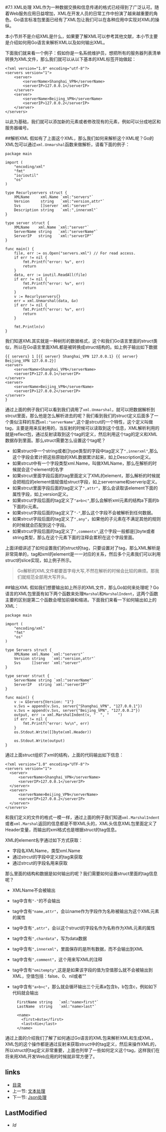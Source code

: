 #7.1 XML处理
XML作为一种数据交换和信息传递的格式已经得到了广泛认可。随着Web服务应用日益增加，XML在开发人员的日常工作中扮演了越来越重要的角色。Go语言标准包里面已经有了XML包让我们可以在各种应用中实现对XML的操纵。

本小节并不是介绍XML是什么，如果要了解XML可以参考其他文献，本小节主要是介绍如何用Go语言来解析XML以及如何输出XML。

下面我们就来看一个例子：假如你是一名系统维护员，想把所有的服务器列表清单转换为XML文件，那么我们就可以从以下基本的XML标签开始做起：

	<?xml version="1.0" encoding="utf-8"?>
	<servers version="1">
		<server>
			<serverName>Shanghai_VPN</serverName>
			<serverIP>127.0.0.1</serverIP>
		</server>
		<server>
			<serverName>Beijing_VPN</serverName>
			<serverIP>127.0.0.2</serverIP>
		</server>
	</servers>
	
以此为基础，我们就可以添加新的元素或者修改现有的元素，例如<serverName>可以分成地区和服务器编号。	

##解析XML
假如有了上面这个XML，那么我们如何来解析这个XML呢？Go的XML包可以通过`xml.Unmarshal`函数来做解析，请看下面的例子：

	package main
	
	import (
		"encoding/xml"
		"fmt"
		"io/ioutil"
		"os"
	)
	
	type Recurlyservers struct {
		XMLName     xml.Name `xml:"servers"`
		Version     string   `xml:"version,attr"`
		Svs         []server `xml:"server"`
		Description string   `xml:",innerxml"`
	}
	
	type server struct {
		XMLName    xml.Name `xml:"server"`
		ServerName string   `xml:"serverName"`
		ServerIP   string   `xml:"serverIP"`
	}
	
	func main() {
		file, err := os.Open("servers.xml") // For read access.
		if err != nil {
			fmt.Printf("error: %v", err)
			return
		}
		data, err := ioutil.ReadAll(file)
		if err != nil {
			fmt.Printf("error: %v", err)
			return
		}
		v := Recurlyservers{}
		err = xml.Unmarshal(data, &v)
		if err != nil {
			fmt.Printf("error: %v", err)
			return
		}
	
		fmt.Println(v)
	}


我们知道XML其实就是一种树形的数据格式，这个和我们Go语言里面的struct类似，所以在Go语言里面XML都是被转换成struct结构的。如上例子输出如下数据

	{{ servers} 1 [{{ server} Shanghai_VPN 127.0.0.1} {{ server} Beijing_VPN 127.0.0.2}] 
	<server>
		<serverName>Shanghai_VPN</serverName>
		<serverIP>127.0.0.1</serverIP>
	</server>
	<server>
		<serverName>Beijing_VPN</serverName>
		<serverIP>127.0.0.2</serverIP>
	</server>
	}


通过上面的例子我们可以看到我们调用了`xml.Unmarshal`，就可以把数据解析到strcut里面，那么他是怎么解析进去的呢？我们看到我们的struct定义后面多了一个类似注释的东西`xml:"serverName"`,这个是strcut的一个特性，这个定义叫做tag，主要是用来反射用的，当反射的时候可以读取到这个信息，XML解析利用的就是reflect包，通过反射读取到这个tag的定义，然后利用这个tag的定义和XML数据存到里面。那么struct需要怎么设置这个tag呢？

- 如果struct中一个string或者[]type类型的字段中tag定义了`",innerxml"`,那么这个字段会累计把这些原始的XML数据累计起来，如上Description定义。
- 如果strcut中有一个字段类型xml.Name，叫做XMLName，那么在解析的时候就会这个element的名字
- 如果strcut里面字段后面的tag里面定义了XML的element，那么解析的时候就会把相应的element值赋值给struct字段，如上servername和serverip定义。
- 如果strcut里面字段后面的tag定义了`",attr"`，那么会读取该element下面的属性字段，如上version定义。
- 如果strcut字段后面的tag定义了`"a>b>c"`,那么会解析xml元素的结构a下面的b下面的c元素。
- 如果strcut字段后面的tag定义了`"-"`,那么这个字段不会被解析到任何数据。
- 如果strcut字段后面的tag定义了`",any"`，如果他的子元素在不满足其他的规则的时候就会匹配到这个字段。
- 如果strcut字段后面的tag定义了`",comments"`,这个字段一般都是[]byte或者string类型，那么在这个元素下面的注释会累积在这个字段里面。

上面详细讲述了如何设置我们的struct的tag，只要设置对了tag，那么XML解析是非常简单的，tag和xml的element是一一对应的关系，然后多个元素我们可以利用struct的slice实现，如上例子所示。

>Go解析的XML文件都要首字母大写,不然在解析的时候会比较的麻烦。那我们就规范全部用大写开头。

##输出XML
假如我们想要输出如上所示的XML文件，那么Go如何来处理呢？Go语言的XML包里面有如下两个函数来处理`Marshal`和`MarshalIndent`，这两个函数主要的区别是第二个函数会增加前缀和缩进。下面我们来看一下如何输出如上的XML：

	package main
	
	import (
		"encoding/xml"
		"fmt"
		"os"
	)
	
	type Servers struct {
		XMLName xml.Name `xml:"servers"`
		Version string   `xml:"version,attr"`
		Svs     []server `xml:"server"`
	}
	
	type server struct {
		ServerName string `xml:"serverName"`
		ServerIP   string `xml:"serverIP"`
	}
	
	func main() {
		v := &Servers{Version: "1"}
		v.Svs = append(v.Svs, server{"Shanghai_VPN", "127.0.0.1"})
		v.Svs = append(v.Svs, server{"Beijing_VPN", "127.0.0.2"})
		output, err := xml.MarshalIndent(v, "  ", "    ")
		if err != nil {
			fmt.Printf("error: %v\n", err)
		}
		os.Stdout.Write([]byte(xml.Header))
	
		os.Stdout.Write(output)
	}
通过上面struct组织了xml的结构，上面的代码输出如下信息：

	<?xml version="1.0" encoding="UTF-8"?>
	<servers version="1">
      <server>
          <serverName>Shanghai_VPN</serverName>
          <serverIP>127.0.0.1</serverIP>
      </server>
      <server>
          <serverName>Beijing_VPN</serverName>
          <serverIP>127.0.0.2</serverIP>
      </server>
	</servers>
和我们定义的文件的格式一模一样，通过上面的例子我们知道`xml.MarshalIndent`或者`xml.Marshal`返回的信息都是不带XML头的，XML头信息XML包里面定义了Header变量，而输出的xml格式也是根据struct的tag信息。

XML的element名字通过如下方式获取：

- 字段名XMLName，类型xml.Name
- 通过strcut的字段中定义的tag来获取
- 通过strcut的字段名用来获取

那么里面的结构和数据是如何输出的呢？我们需要如何设置struct里面的tag信息呢？

- XMLName不会被输出
- tag中含有`"-"`的不会输出
- tag中含有`"name,attr"`，会以name作为字段作为名称被输出为这个XML元素的属性
- tag中含有`",attr"`，会以这个struct的字段名作为名称作为XML元素的属性
- tag中含有`",chardata"`，写为data数据
- tag中含有`",innerxml"`，里面保存的是所有数据，而不会输出到XML
- tag中含有`",comment"`，这个用来写XML的注释
- tag中含有`"omitempty"`,这是是如果该字段的值为空值那么就不会被输出到XML，空值包括：false、0、nil或者""
- tag中含有`"a>b>c"`，那么就会循环输出三个元素a包含b，b包含c，例如如下代码就会输出
		
		FirstName string   `xml:"name>first"`
    	LastName  string   `xml:"name>last"`	
    	
    	<name>
          <first>Asta</first>
          <last>Xie</last>
        </name>	


通过上面的介绍我们了解了如何通过Go语言的XML包来解析XML和生成XML，XML包的这个操作都是通过反射来获取struct中的tag定义，然后来操作XML的，所以struct的tag定义非常重要，上面也列举了一些如何定义这个tag，这样我们在将来用XML开发Web应用的时候就非常方便了。

## links
   * [目录](<preface.md>)
   * 上一节: [文本处理](<7.md>)
   * 下一节: [Json处理](<7.2.md>)

## LastModified 
   * $Id$